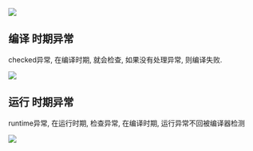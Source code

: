 ![](https://pic.superbed.cn/item/5da433709dc6d63695016ef7.jpg)



## 编译 时期异常

checked异常, 在编译时期, 就会检查, 如果没有处理异常, 则编译失败.



![](https://pic.superbed.cn/item/5da433ae9dc6d63695016ef8.jpg)





## 运行 时期异常

runtime异常,  在运行时期, 检查异常, 在编译时期, 运行异常不回被编译器检测

![](https://pic.superbed.cn/item/5da4349b9dc6d636994288f8.jpg)











